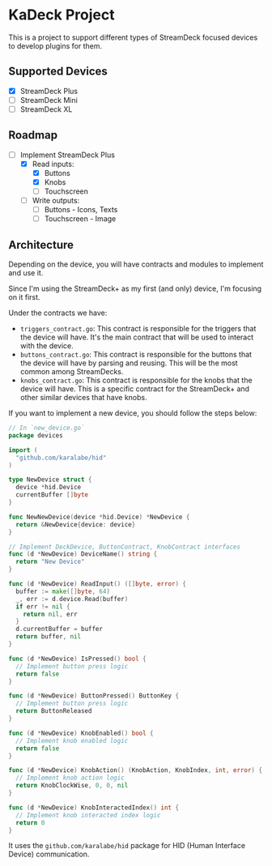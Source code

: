 # KaDeck Project

This is a project to support different types of StreamDeck focused devices to develop plugins for them.

## Supported Devices

- [x] StreamDeck Plus
- [ ] StreamDeck Mini
- [ ] StreamDeck XL

## Roadmap

- [ ] Implement StreamDeck Plus
  - [x] Read inputs:
    - [x] Buttons
    - [x] Knobs
    - [ ] Touchscreen
  - [ ] Write outputs:
    - [ ] Buttons - Icons, Texts
    - [ ] Touchscreen - Image

## Architecture

Depending on the device, you will have contracts and modules to implement and use it.

Since I'm using the StreamDeck+ as my first (and only) device, I'm focusing on it first.

Under the contracts we have:

- `triggers_contract.go`: This contract is responsible for the triggers that the device will have. It's the main
  contract that will be used to interact with the device.
- `buttons_contract.go`: This contract is responsible for the buttons that the device will have by parsing and reusing.
  This will be the most common among StreamDecks.
- `knobs_contract.go`: This contract is responsible for the knobs that the device will have. This is a specific contract
  for the StreamDeck+ and other similar devices that have knobs.

If you want to implement a new device, you should follow the steps below:

```go
// In `new_device.go`
package devices

import (
  "github.com/karalabe/hid"
)

type NewDevice struct {
  device *hid.Device
  currentBuffer []byte
}

func NewNewDevice(device *hid.Device) *NewDevice {
  return &NewDevice{device: device}
}

// Implement DeckDevice, ButtonContract, KnobContract interfaces
func (d *NewDevice) DeviceName() string {
  return "New Device"
}

func (d *NewDevice) ReadInput() ([]byte, error) {
  buffer := make([]byte, 64)
  _, err := d.device.Read(buffer)
  if err != nil {
    return nil, err
  }
  d.currentBuffer = buffer
  return buffer, nil
}

func (d *NewDevice) IsPressed() bool {
  // Implement button press logic
  return false
}

func (d *NewDevice) ButtonPressed() ButtonKey {
  // Implement button press logic
  return ButtonReleased
}

func (d *NewDevice) KnobEnabled() bool {
  // Implement knob enabled logic
  return false
}

func (d *NewDevice) KnobAction() (KnobAction, KnobIndex, int, error) {
  // Implement knob action logic
  return KnobClockWise, 0, 0, nil
}

func (d *NewDevice) KnobInteractedIndex() int {
  // Implement knob interacted index logic
  return 0
}

```

It uses the `github.com/karalabe/hid` package for HID (Human Interface Device) communication.